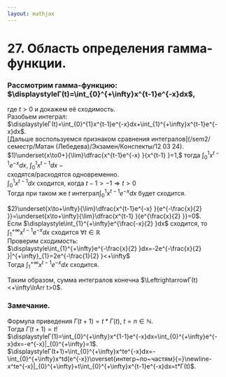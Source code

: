 ```yaml
---  
layout: mathjax  
---  
```

  
# 27. Область определения гамма-функции.  
  
### Рассмотрим гамма-функцию: $\displaystyleГ(t)=\int_{0}^{+\infty}x^{t-1}e^{-x}dx$,  
где $t>0$ и докажем её сходимость.  
Разобьем интеграл:  
$\displaystyleГ(t)=\int_{0}^{1}x^{t-1}e^{-x}dx+\int_{1}^{+\infty}x^{t-1}e^{-x}dx$.  
[Дальше воспользуемся признаком сравнения интегралов](/sem2/семестр/Матан (Лебедева)/Экзамен/Конспекты/12 03 24).  
$1)\underset{x\to0+}{\lim}\dfrac{x^{t-1}e^{-x} }{x^{t-1} }=1,$ тогда $\displaystyle\int_{0}^{1}x^{t-1}e^{-x}dx,~\int_{0}^{1}x^{t-1}dx~-~$  
сходятся/расходятся одновременно.  
 $\displaystyle\int_{0}^{1}x^{t-1}dx~$сходится, когда $t-1>-1\Rightarrow t>0$  
Тогда при таком же $t$ интеграл$\displaystyle\int_{0}^{1}x^{t-1}e^{-x}dx$ будет сходится.  
  
$2)\underset{x\to+\infty}{\lim}\dfrac{x^{t-1}e^{-x} }{e^{-\frac{x}{2} }}=\underset{x\to+\infty}{\lim}\dfrac{x^{t-1} }{e^{\frac{x}{2} }}=0$.  
Если $\displaystyle\int_{1}^{+\infty}e^{\frac{-x}{2} }dx$ сходится, то $\displaystyle\int_{1}^{+\infty}x^{t-1}e^{-x}dx$ сходится $\forall t\in\mathbb{R}$  
Проверим сходимость:  
$\displaystyle\int_{1}^{+\infty}e^{-\frac{x}{2} }dx=-2e^{-\frac{x}{2} }|^{+\infty}_{1}=2e^{-\frac{1}{2} }<+\infty$  
Тогда $\displaystyle\int_{1}^{+\infty}x^{t-1}e^{-x}dx$ сходится.  
  
Таким образом, сумма интегралов конечна $\LeftrightarrowГ(t)<+\infty\lrArr t>0$.  
  
### Замечание.  
Формула приведения $Г(t+1)=t * Г(t),~t=n\in\mathbb{N}$.  
Тогда $Г(t+1)=t!$  
$\displaystyleГ(1)=\int_{0}^{+\infty}x^{1-1}e^{-x}dx=\int_{0}^{+\infty}e^{-x}dx=-e^{-x}|_{0}^{+\infty}=1$.  
$\displaystyleГ(t+1)=\int_{0}^{+\infty}x^te^{-x}dx=-\int_{0}^{+\infty}x^td(e^{-x})\overset{интегр~по~частям}{=}\newline-x^te^{-x}|_{0}^{+\infty}+t\int_{0}^{+\infty}x^{t-1}e^{-x}dx=t*Г(t)$.  
